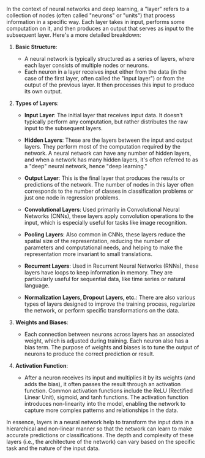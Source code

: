 In the context of neural networks and deep learning, a "layer" refers to a collection of nodes (often called "neurons" or "units") that process information in a specific way. Each layer takes in input, performs some computation on it, and then produces an output that serves as input to the subsequent layer. Here's a more detailed breakdown:

1. **Basic Structure**:
   - A neural network is typically structured as a series of layers, where each layer consists of multiple nodes or neurons.
   - Each neuron in a layer receives input either from the data (in the case of the first layer, often called the "input layer") or from the output of the previous layer. It then processes this input to produce its own output.

2. **Types of Layers**:
   
   - **Input Layer**: The initial layer that receives input data. It doesn't typically perform any computation, but rather distributes the raw input to the subsequent layers.
   
   - **Hidden Layers**: These are the layers between the input and output layers. They perform most of the computation required by the network. A neural network can have any number of hidden layers, and when a network has many hidden layers, it's often referred to as a "deep" neural network, hence "deep learning."
   
   - **Output Layer**: This is the final layer that produces the results or predictions of the network. The number of nodes in this layer often corresponds to the number of classes in classification problems or just one node in regression problems.

   - **Convolutional Layers**: Used primarily in Convolutional Neural Networks (CNNs), these layers apply convolution operations to the input, which is especially useful for tasks like image recognition.
   
   - **Pooling Layers**: Also common in CNNs, these layers reduce the spatial size of the representation, reducing the number of parameters and computational needs, and helping to make the representation more invariant to small translations.
   
   - **Recurrent Layers**: Used in Recurrent Neural Networks (RNNs), these layers have loops to keep information in memory. They are particularly useful for sequential data, like time series or natural language.

   - **Normalization Layers, Dropout Layers, etc.**: There are also various types of layers designed to improve the training process, regularize the network, or perform specific transformations on the data.

3. **Weights and Biases**:
   - Each connection between neurons across layers has an associated weight, which is adjusted during training. Each neuron also has a bias term. The purpose of weights and biases is to tune the output of neurons to produce the correct prediction or result.
   
4. **Activation Function**:
   - After a neuron receives its input and multiplies it by its weights (and adds the bias), it often passes the result through an activation function. Common activation functions include the ReLU (Rectified Linear Unit), sigmoid, and tanh functions. The activation function introduces non-linearity into the model, enabling the network to capture more complex patterns and relationships in the data.

In essence, layers in a neural network help to transform the input data in a hierarchical and non-linear manner so that the network can learn to make accurate predictions or classifications. The depth and complexity of these layers (i.e., the architecture of the network) can vary based on the specific task and the nature of the input data.
